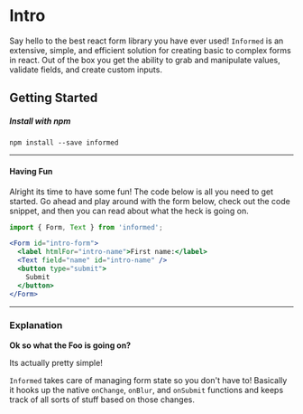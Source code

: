 # Intro

Say hello to the best react form library you have ever used! `Informed` is an extensive, simple, and efficient solution for creating basic to complex forms in react. Out of the box you get the ability to grab and manipulate values, validate fields, and create custom inputs.

## Getting Started

##### Install with npm
```
npm install --save informed
```

---

#### Having Fun

Alright its time to have some fun! The code below is all you need to get
started. Go ahead and play around with the form below, check out the code
snippet, and then you can read about what the heck is going on.

<!-- STORY -->

```jsx
import { Form, Text } from 'informed';

<Form id="intro-form">
  <label htmlFor="intro-name">First name:</label>
  <Text field="name" id="intro-name" />
  <button type="submit">
    Submit
  </button>
</Form>
```

---

### Explanation

**Ok so what the Foo is going on?**

Its actually pretty simple!

`Informed` takes care of managing form state so you don't have to! Basically
it hooks up the native `onChange`, `onBlur`, and `onSubmit` functions and keeps track of
all sorts of stuff based on those changes.

<br/>
